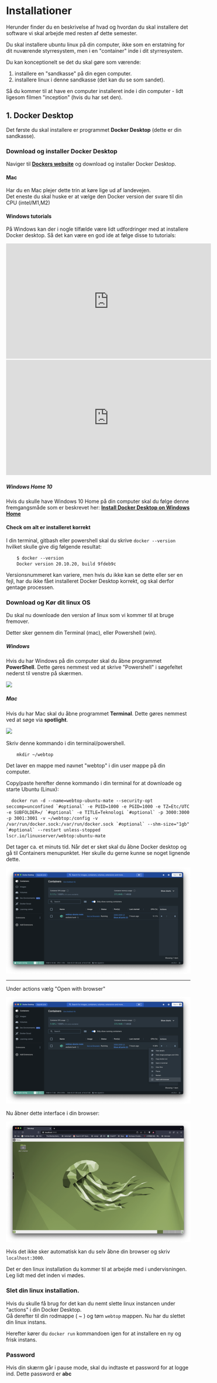 <!-- JS use if these pages are used as githubpages. can be deleted if used elsewhere -->
<script src="https://code.jquery.com/jquery-3.2.1.min.js"></script>
<script src="../script.js"></script> 

# Installationer
Herunder finder du en beskrivelse af hvad og hvordan du skal installere det software vi skal arbejde med resten af dette semester.

Du skal installere ubuntu linux på din computer, ikke som en erstatning for dit nuværende styrresystem, men i en "container" inde i dit styrresystem.

Du kan konceptionelt se det du skal gøre som værende:

1. installere en "sandkasse" på din egen computer.
2. installere linux i denne sandkasse (det kan du se som sandet).

Så du kommer til at have en computer installeret inde i din computer - lidt ligesom filmen "inception" (hvis du har set den).

## 1. Docker Desktop
Det første du skal installere er programmet **Docker Desktop** (dette er din sandkasse).

### Download og installer Docker Desktop
Naviger til **[Dockers website](https://www.docker.com/)** og download og installer Docker Desktop.

#### Mac 
Har du en Mac plejer dette trin at køre lige ud af landevejen.    
Det eneste du skal huske er at vælge den Docker version der svare til din CPU (intel/M1,M2)

#### Windows tutorials
På Windows kan der i nogle tilfælde være lidt udfordringer med at installere Docker desktop.
Så det kan være en god ide at følge disse to tutorials:

<iframe width="560" height="315" src="https://www.youtube.com/embed/eId6K8d0v6o?si=3iVA1XTlNrjmBn9K" title="YouTube video player" frameborder="0" allow="accelerometer; autoplay; clipboard-write; encrypted-media; gyroscope; picture-in-picture; web-share" allowfullscreen></iframe>


<iframe width="560" height="315" src="https://www.youtube.com/embed/fnjs4W91Olc?si=DYw1qXDC060GW8T-" title="YouTube video player" frameborder="0" allow="accelerometer; autoplay; clipboard-write; encrypted-media; gyroscope; picture-in-picture; web-share" allowfullscreen></iframe>

##### Windows Home 10
Hvis du skulle have Windows 10 Home på din computer skal du følge denne fremgangsmåde som er beskrevet her:
**[Install Docker Desktop on Windows Home](https://docs.docker.com/docker-for-windows/install-windows-home/)**

#### Check om alt er installeret korrekt
I din terminal, gitbash eller powershell skal du skrive ```docker --version``` hvilket skulle give dig følgende resultat:  

````
	$ docker --version
	Docker version 20.10.20, build 9fdeb9c
````
Versionsnummeret kan variere, men hvis du ikke kan se dette eller ser en fejl, har du ikke fået installeret Docker Desktop korrekt, og skal derfor gentage processen.


### Download og Kør dit linux OS
Du skal nu downloade den version af linux som vi kommer til at bruge fremover.

Detter sker gennem din Terminal (mac), eller Powershell (win).
 
##### Windows
Hvis du har Windows på din computer skal du åbne programmet **PowerShell**. Dette gøres nemmest ved at skrive "Powershell" i søgefeltet nederst til venstre på skærmen. 

![](../img/desktop/powershell.png)

##### Mac
Hvis du har Mac skal du åbne programmet **Terminal**. Dette gøres nemmest ved at søge via **spotlight**.

![](../img/desktop/desktop_02_04.png) 

Skriv denne kommando i din terminal/powershell.

```
    mkdir ~/webtop
```
Det laver en mappe med navnet "webtop" i din user mappe på din computer.    

Copy/paste herefter denne kommando i din terminal for at downloade og starte Ubuntu (Linux):

```
  docker run -d --name=webtop-ubuntu-mate --security-opt seccomp=unconfined `#optional` -e PUID=1000 -e PGID=1000 -e TZ=Etc/UTC -e SUBFOLDER=/ `#optional` -e TITLE=Teknologi `#optional` -p 3000:3000 -p 3001:3001 -v ~/webtop:/config -v /var/run/docker.sock:/var/run/docker.sock `#optional` --shm-size="1gb" `#optional` --restart unless-stopped lscr.io/linuxserver/webtop:ubuntu-mate
```
Det tager ca. et minuts tid. Når det er sket skal du åbne Docker desktop og gå til Containers menupunktet. Her skulle du gerne kunne se noget lignende dette. 

![](../img/desktop/desktop_02_01.png) 


---

Under actions vælg "Open with browser"

![](../img/desktop/desktop_02_02.png) 

Nu åbner dette interface i din browser:

![](../img/desktop/desktop_02_03.png) 

Hvis det ikke sker automatisk kan du selv åbne din browser og skriv ```localhost:3000```.     

Det er den linux installation du kommer til at arbejde med i undervisningen. Leg lidt med det inden vi mødes. 

### Slet din linux installation. 

Hvis du skulle få brug for det kan du nemt slette linux instancen under "actions" i din Docker Desktop.     
Gå derefter til din rodmappe ( ~ ) og tøm ```webtop``` mappen. Nu har du slettet din linux instans.
   
Herefter kører du ```docker run``` kommandoen igen for at installere en ny og frisk instans.

### Password
Hvis din skærm går i pause mode, skal du indtaste et password for at logge ind. Dette password er **abc**









